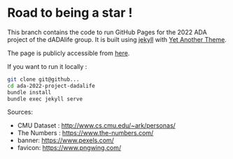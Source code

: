 # Road to being a star !

This branch contains the code to run GitHub Pages for the 2022 ADA project of the dADAlife group.
It is built using [jekyll](https://jekyllrb.com/) with [Yet Another Theme](https://github.com/jeffreytse/jekyll-theme-yat).

The page is publicly accessible from [here](https://epfl-ada.github.io/ada-2022-project-dadalife/).

If you want to run it locally :
```bash
git clone git@github...
cd ada-2022-project-dadalife
bundle install
bundle exec jekyll serve
```

Sources:
* CMU Dataset : http://www.cs.cmu.edu/~ark/personas/
* The Numbers : https://www.the-numbers.com/
* banner: https://www.pexels.com/
* favicon: https://www.pngwing.com/